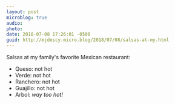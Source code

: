 ```yaml
---
layout: post
microblog: true
audio: 
photo: 
date: 2018-07-08 17:26:01 -0500
guid: http://mjdescy.micro.blog/2018/07/08/salsas-at-my.html
---
```

Salsas at my family's favorite Mexican restaurant:

- Queso: not hot
- Verde: not hot
- Ranchero: not hot
- Guajillo: not hot
- Arbol: _way too hot!_ 
